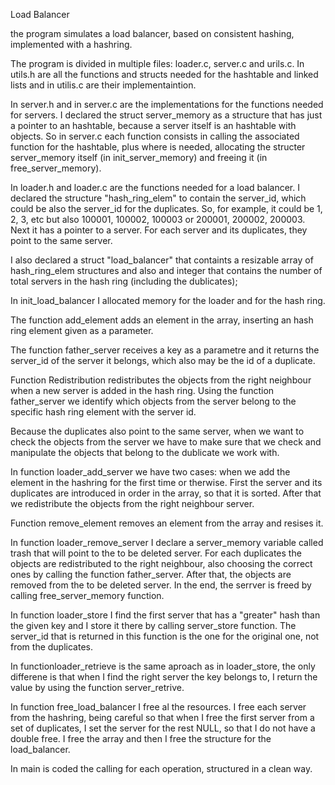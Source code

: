Load Balancer

the program simulates a load balancer, based on consistent hashing, implemented with a hashring.

The program is divided in multiple files: loader.c, server.c and urils.c.
In utils.h are all the functions and structs needed for the hashtable and linked lists and in utilis.c are their implementaintion.

In server.h and in server.c are the implementations for the functions needed for servers. I declared the struct server_memory as a structure that has just a pointer to an hashtable, because a server itself is an hashtable with objects.
So in server.c each function consists in calling the associated function for the hashtable, plus where is needed, allocating the structer server_memory itself (in init_server_memory) and freeing it (in free_server_memory).

In loader.h and loader.c are the functions needed for a load balancer.
I declared the structure "hash_ring_elem" to contain the server_id, which could be also the server_id for the duplicates. So, for example, it could be 1, 2, 3, etc but also 100001, 100002, 100003 or 200001, 200002, 200003.
Next it has a pointer to a server. For each server and its duplicates, they point to the same server.

I also declared a struct "load_balancer" that containts a resizable array of hash_ring_elem structures and also and integer that contains the number of total servers in the hash ring (including the dublicates);

In init_load_balancer I allocated memory for the loader and for the hash ring.

The function add_element adds an element in the array, inserting an hash ring element given as a parameter.

The function father_server receives a key as a parametre and it returns the server_id of the server it belongs, which also may be the id of a duplicate.

Function Redistribution redistributes the objects from the right neighbour when a new server is added in the hash ring. Using the function father_server we identify which objects from the server belong to the specific hash ring element with the server id.

Because the duplicates also point to the same server, when we want to check the objects from the server we have to make sure that we check and manipulate the objects that belong to the dublicate we work with.

In function loader_add_server we have two cases: when we add the element in the hashring for the first time or therwise. First the server and its duplicates are introduced in order in the array, so that it is sorted. After that we redistribute the objects from the right neighbour server.

Function remove_element removes an element from the array and resises it.

In function loader_remove_server I declare a server_memory variable called trash that will point to the to be deleted server. For each duplicates the objects are redistributed to the right neighbour, also choosing the correct ones by calling the function father_server. After that, the objects are removed from the to be deleted server. In the end, the serrver is freed by calling free_server_memory function.

In function loader_store I find the first server that has a "greater" hash than the given key and I store it there by calling server_store function. The server_id that is returned in this function is the one for the original one, not from the duplicates.

In functionloader_retrieve is the same aproach as in loader_store, the only differene is that when I find the right server the key belongs to, I return the value by using the function server_retrive.

In function free_load_balancer I free al the resources. I free each server from the hashring, being careful so that when I free the first server from a set of duplicates, I set the server for the rest NULL, so that I do not have a double free. I free the array and then I free the structure for the load_balancer.

In main is coded the calling for each operation, structured in a clean way.
